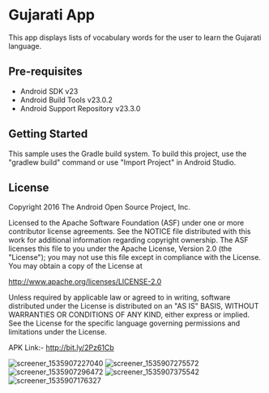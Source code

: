 Gujarati App
===================================

This app displays lists of vocabulary words for the user to learn the Gujarati language.


Pre-requisites
--------------

- Android SDK v23
- Android Build Tools v23.0.2
- Android Support Repository v23.3.0

Getting Started
---------------

This sample uses the Gradle build system. To build this project, use the
"gradlew build" command or use "Import Project" in Android Studio.

License
-------

Copyright 2016 The Android Open Source Project, Inc.

Licensed to the Apache Software Foundation (ASF) under one or more contributor
license agreements.  See the NOTICE file distributed with this work for
additional information regarding copyright ownership.  The ASF licenses this
file to you under the Apache License, Version 2.0 (the "License"); you may not
use this file except in compliance with the License.  You may obtain a copy of
the License at

http://www.apache.org/licenses/LICENSE-2.0

Unless required by applicable law or agreed to in writing, software
distributed under the License is distributed on an "AS IS" BASIS, WITHOUT
WARRANTIES OR CONDITIONS OF ANY KIND, either express or implied.  See the
License for the specific language governing permissions and limitations under
the License.

APK Link:- http://bit.ly/2Pz61Cb

![screener_1535907227040](https://user-images.githubusercontent.com/33199323/44958667-fe883400-af00-11e8-9618-680f7bc7ab16.png)
![screener_1535907275572](https://user-images.githubusercontent.com/33199323/44958668-fe883400-af00-11e8-86e8-96e826c50847.png)
![screener_1535907296472](https://user-images.githubusercontent.com/33199323/44958671-fe883400-af00-11e8-83d8-cc172a607b61.png)
![screener_1535907375542](https://user-images.githubusercontent.com/33199323/44958672-ff20ca80-af00-11e8-85fd-a88f8d83b707.png)
![screener_1535907176327](https://user-images.githubusercontent.com/33199323/44958673-ff20ca80-af00-11e8-9c87-2e5afc711f30.png)


